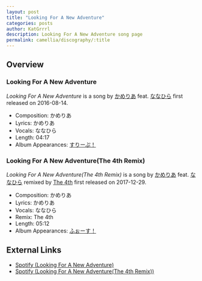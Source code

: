 ```yaml
---
layout: post
title: "Looking For A New Adventure"
categories: posts
author: KatGrrrl
description: Looking For A New Adventure song page
permalink: camellia/discography/:title
---
```


## Overview

### Looking For A New Adventure

*Looking For A New Adventure* is a song by [かめりあ](/camellia) feat. [ななひら](#) first released on 2016-08-14.

* Composition: かめりあ
* Lyrics: かめりあ
* Vocals: ななひら
* Length: 04:17
* Album Appearances: [すりーぷ！](<{% link postsInclude/_posts/camellia/albums/Sleep/2023-12-18-Sleep.md %}>)

### Looking For A New Adventure(The 4th Remix)

*Looking For A New Adventure(The 4th Remix)* is a song by [かめりあ](/camellia) feat. [ななひら](#) remixed by [The 4th](#) first released on 2017-12-29.

* Composition: かめりあ
* Lyrics: かめりあ
* Vocals: ななひら
* Remix: The 4th
* Length: 05:12
* Album Appearances: [ふぉーす！](<{% link postsInclude/_posts/camellia/albums/Force/2023-12-20-Force.md %}>)

## External Links

* [Spotify (Looking For A New Adventure)](https://open.spotify.com/track/5ULeRKZrMVPFynZFC2VSdM?si=49290f43b9cb4ef3)
* [Spotify (Looking For A New Adventure(The 4th Remix))](https://open.spotify.com/track/2l14uzYa2k4ZB0rNSajliN?si=c42a7d6126544112)
